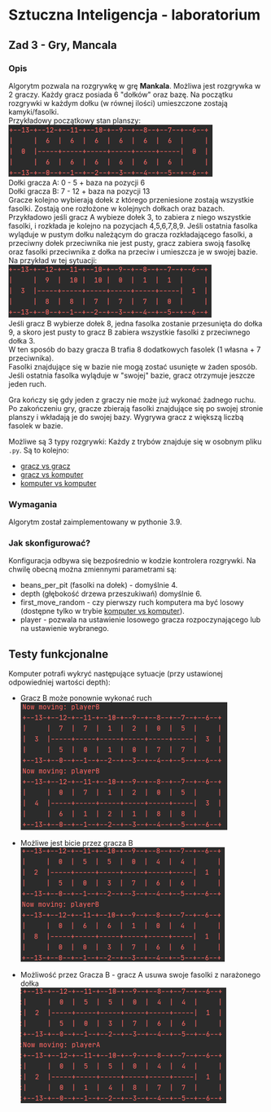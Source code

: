 # Sztuczna Inteligencja - laboratorium

## Zad 3 - Gry, Mancala

### Opis

Algorytm pozwala na rozgrywkę w grę **Mankala**. Możliwa jest rozgrywka w 2 graczy. 
Każdy gracz posiada 6 "dołków" oraz bazę. 
Na początku rozgrywki w każdym dołku (w równej ilości) umieszczone zostają kamyki/fasolki.  
Przykładowy początkowy stan planszy:  
![](screen_shots/start_board.png)  
Dołki gracza A: 0 - 5 + baza na pozycji 6  
Dołki gracza B: 7 - 12 + baza na pozycji 13  
Gracze kolejno wybierają dołek z którego przeniesione zostają wszystkie fasolki.
Zostają one rozłożone w kolejnych dołkach oraz bazach. Przykładowo jeśli gracz A wybieze dołek 3, 
to zabiera z niego wszystkie fasolki, i rozkłada je kolejno na pozycjach 4,5,6,7,8,9.
Jeśli ostatnia fasolka wyląduje w pustym dołku należącym do gracza rozkładającego fasolki, 
a przeciwny dołek przeciwnika nie jest pusty, gracz zabiera swoją fasolkę oraz 
fasolki przeciwnika z dołka na przeciw i umieszcza je w swojej bazie.  
Na przykład w tej sytuacji:  
![](screen_shots/mozliwe_bicie.png)  
Jeśli gracz B wybierze dołek 8, jedna fasolka zostanie przesunięta do dołka 9, a skoro jest pusty
to gracz B zabiera wszystkie fasolki z przeciwnego dołka 3.  
W ten sposób do bazy gracza B trafia 8 dodatkowych fasolek (1 własna + 7 przeciwnika).  
Fasolki znajdujące się w bazie nie mogą zostać usunięte w żaden sposób.
Jeśli ostatnia fasolka wyląduje w "swojej" bazie, gracz otrzymuje jeszcze jeden ruch. 

Gra kończy się gdy jeden z graczy nie może już wykonać żadnego ruchu. 
Po zakończeniu gry, gracze zbierają fasolki znajdujące się po swojej stronie planszy
i wkładają je do swojej bazy. Wygrywa gracz z większą liczbą fasolek w bazie.

Możliwe są 3 typy rozgrywki:
Każdy z trybów znajduje się w osobnym pliku `.py`.
Są to kolejno:
- [gracz vs gracz](src/player_vs_player.py)
- [gracz vs komputer](src/player_vs_ai.py)
- [komputer vs komputer](src/ai_vs_ai.py)

### Wymagania
Algorytm został zaimplementowany w pythonie 3.9.

### Jak skonfigurować?

Konfiguracja odbywa się bezpośrednio w kodzie kontrolera rozgrywki.
Na chwilę obecną można zmiennymi parametrami są:
- beans_per_pit (fasolki na dołek) - domyślnie 4.
- depth (głębokość drzewa przeszukiwań) domyślnie 6.
- first_move_random - czy pierwszy ruch komputera ma być losowy (dostępne tylko w trybie [komputer vs komputer](src/ai_vs_ai.py)).
- player - pozwala na ustawienie losowego gracza rozpoczynającego lub na ustawienie wybranego.

## Testy funkcjonalne
Komputer potrafi wykryć następujące sytuacje (przy ustawionej odpowiedniej wartości depth):
- Gracz B może ponownie wykonać ruch  
  ![](screen_shots/ponowny_ruch.png)

- Możliwe jest bicie przez gracza B  
  ![](screen_shots/zbicie.png)

- Możliwość przez Gracza B - gracz A usuwa swoje fasolki z narażonego dołka  
  ![img.png](screen_shots/ucieczka_od_zbicia.png)
